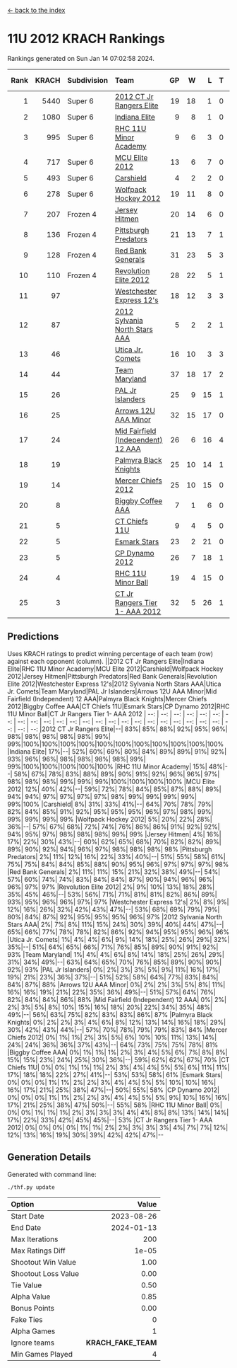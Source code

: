 [<- back to the index](readme.md)
# 11U 2012 KRACH Rankings
Rankings generated on Sun Jan 14 07:02:58 2024.

Rank|KRACH|Subdivision|Team|GP|W|L|T|OTW|OTL|SoS|Exp Wins|Win Diff
---:|---:|:---|:---|---:|---:|---:|---:|---:|---:|---:|---:|---:
1|5440|Super 6|[2012 CT Jr Rangers Elite](https://gamesheetstats.com/seasons/3664/teams/140909/schedule)|19|18|1|0|1|0|352|18.8|-0.0
2|1080|Super 6|[Indiana Elite](https://gamesheetstats.com/seasons/3664/teams/144355/schedule)|9|8|1|0|0|0|172|8.8|-0.0
3|995|Super 6|[RHC 11U Minor Academy](https://gamesheetstats.com/seasons/3664/teams/140913/schedule)|9|6|3|0|0|1|1309|6.8|-0.0
4|717|Super 6|[MCU Elite 2012](https://gamesheetstats.com/seasons/3664/teams/140908/schedule)|13|6|7|0|2|2|2194|6.8|-0.0
5|493|Super 6|[Carshield](https://gamesheetstats.com/seasons/3664/teams/160344/schedule)|4|2|2|0|0|0|658|2.8|-0.0
6|278|Super 6|[Wolfpack Hockey 2012](https://gamesheetstats.com/seasons/3664/teams/140914/schedule)|19|11|8|0|1|2|822|11.8|-0.0
7|207|Frozen 4|[Jersey Hitmen](https://gamesheetstats.com/seasons/3664/teams/140915/schedule)|20|14|6|0|0|0|663|14.8|-0.0
8|136|Frozen 4|[Pittsburgh Predators](https://gamesheetstats.com/seasons/3664/teams/140925/schedule)|21|13|7|1|0|1|563|14.4|0.0
9|128|Frozen 4|[Red Bank Generals](https://gamesheetstats.com/seasons/3664/teams/140916/schedule)|31|23|5|3|3|0|46|25.4|0.0
10|110|Frozen 4|[Revolution Elite 2012](https://gamesheetstats.com/seasons/3664/teams/140924/schedule)|28|22|5|1|1|1|36|23.4|0.0
11|97||[Westchester Express 12's](https://gamesheetstats.com/seasons/3664/teams/140919/schedule)|18|12|3|3|2|1|47|14.4|0.0
12|87||[2012 Sylvania North Stars AAA](https://gamesheetstats.com/seasons/3664/teams/162461/schedule)|5|2|2|1|0|0|377|3.4|0.0
13|46||[Utica Jr. Comets](https://gamesheetstats.com/seasons/3664/teams/140923/schedule)|16|10|3|3|2|0|33|12.4|0.0
14|44||[Team Maryland](https://gamesheetstats.com/seasons/3664/teams/140928/schedule)|37|18|17|2|1|0|652|19.9|0.0
15|26||[PAL Jr Islanders](https://gamesheetstats.com/seasons/3664/teams/140921/schedule)|25|9|15|1|0|4|486|10.4|0.0
16|25||[Arrows 12U AAA Minor](https://gamesheetstats.com/seasons/3664/teams/140920/schedule)|32|15|17|0|4|0|66|15.9|0.0
17|24||[Mid Fairfield (Independent) 12 AAA](https://gamesheetstats.com/seasons/3664/teams/140910/schedule)|26|6|16|4|1|2|94|8.9|0.0
18|19||[Palmyra Black Knights](https://gamesheetstats.com/seasons/3664/teams/140927/schedule)|25|10|14|1|0|1|50|11.4|0.0
19|14||[Mercer Chiefs 2012](https://gamesheetstats.com/seasons/3664/teams/140918/schedule)|25|10|15|0|0|1|38|10.9|0.0
20|8||[Biggby Coffee AAA](https://gamesheetstats.com/seasons/3664/teams/144354/schedule)|7|1|6|0|0|0|299|1.9|0.0
21|5||[CT Chiefs 11U](https://gamesheetstats.com/seasons/3664/teams/140912/schedule)|9|4|5|0|0|1|12|4.9|0.0
22|5||[Esmark Stars](https://gamesheetstats.com/seasons/3664/teams/140926/schedule)|23|2|21|0|0|0|217|2.9|0.0
23|5||[CP Dynamo 2012](https://gamesheetstats.com/seasons/3664/teams/140922/schedule)|26|7|18|1|1|1|43|8.4|0.0
24|4||[RHC 11U Minor Ball](https://gamesheetstats.com/seasons/3664/teams/140917/schedule)|19|4|15|0|0|2|40|4.9|0.0
25|3||[CT Jr Rangers Tier 1- AAA 2012](https://gamesheetstats.com/seasons/3664/teams/140911/schedule)|32|5|26|1|1|0|53|6.4|0.0

## Predictions
Uses KRACH ratings to predict winning percentage of each team (row) against each opponent (column).
||2012 CT Jr Rangers Elite|Indiana Elite|RHC 11U Minor Academy|MCU Elite 2012|Carshield|Wolfpack Hockey 2012|Jersey Hitmen|Pittsburgh Predators|Red Bank Generals|Revolution Elite 2012|Westchester Express 12's|2012 Sylvania North Stars AAA|Utica Jr. Comets|Team Maryland|PAL Jr Islanders|Arrows 12U AAA Minor|Mid Fairfield (Independent) 12 AAA|Palmyra Black Knights|Mercer Chiefs 2012|Biggby Coffee AAA|CT Chiefs 11U|Esmark Stars|CP Dynamo 2012|RHC 11U Minor Ball|CT Jr Rangers Tier 1- AAA 2012
| --: | --: | --: | --: | --: | --: | --: | --: | --: | --: | --: | --: | --: | --: | --: | --: | --: | --: | --: | --: | --: | --: | --: | --: | --: | --: 
|2012 CT Jr Rangers Elite|--| 83%| 85%| 88%| 92%| 95%| 96%| 98%| 98%| 98%| 98%| 98%| 99%| 99%|100%|100%|100%|100%|100%|100%|100%|100%|100%|100%|100%
|Indiana Elite| 17%|--| 52%| 60%| 69%| 80%| 84%| 89%| 89%| 91%| 92%| 93%| 96%| 96%| 98%| 98%| 98%| 98%| 99%| 99%|100%|100%|100%|100%|100%
|RHC 11U Minor Academy| 15%| 48%|--| 58%| 67%| 78%| 83%| 88%| 89%| 90%| 91%| 92%| 96%| 96%| 97%| 98%| 98%| 98%| 99%| 99%| 99%|100%|100%|100%|100%
|MCU Elite 2012| 12%| 40%| 42%|--| 59%| 72%| 78%| 84%| 85%| 87%| 88%| 89%| 94%| 94%| 97%| 97%| 97%| 97%| 98%| 99%| 99%| 99%| 99%| 99%|100%
|Carshield|  8%| 31%| 33%| 41%|--| 64%| 70%| 78%| 79%| 82%| 84%| 85%| 91%| 92%| 95%| 95%| 95%| 96%| 97%| 98%| 99%| 99%| 99%| 99%| 99%
|Wolfpack Hockey 2012|  5%| 20%| 22%| 28%| 36%|--| 57%| 67%| 68%| 72%| 74%| 76%| 86%| 86%| 91%| 92%| 92%| 94%| 95%| 97%| 98%| 98%| 98%| 99%| 99%
|Jersey Hitmen|  4%| 16%| 17%| 22%| 30%| 43%|--| 60%| 62%| 65%| 68%| 70%| 82%| 82%| 89%| 89%| 90%| 92%| 94%| 96%| 97%| 98%| 98%| 98%| 98%
|Pittsburgh Predators|  2%| 11%| 12%| 16%| 22%| 33%| 40%|--| 51%| 55%| 58%| 61%| 75%| 75%| 84%| 84%| 85%| 88%| 90%| 95%| 96%| 97%| 97%| 97%| 98%
|Red Bank Generals|  2%| 11%| 11%| 15%| 21%| 32%| 38%| 49%|--| 54%| 57%| 60%| 74%| 74%| 83%| 84%| 84%| 87%| 90%| 94%| 96%| 96%| 96%| 97%| 97%
|Revolution Elite 2012|  2%|  9%| 10%| 13%| 18%| 28%| 35%| 45%| 46%|--| 53%| 56%| 71%| 71%| 81%| 81%| 82%| 86%| 89%| 93%| 95%| 96%| 96%| 97%| 97%
|Westchester Express 12's|  2%|  8%|  9%| 12%| 16%| 26%| 32%| 42%| 43%| 47%|--| 53%| 68%| 69%| 79%| 79%| 80%| 84%| 87%| 92%| 95%| 95%| 95%| 96%| 97%
|2012 Sylvania North Stars AAA|  2%|  7%|  8%| 11%| 15%| 24%| 30%| 39%| 40%| 44%| 47%|--| 65%| 66%| 77%| 78%| 78%| 82%| 86%| 92%| 94%| 95%| 95%| 96%| 96%
|Utica Jr. Comets|  1%|  4%|  4%|  6%|  9%| 14%| 18%| 25%| 26%| 29%| 32%| 35%|--| 51%| 64%| 65%| 66%| 71%| 76%| 85%| 89%| 90%| 91%| 92%| 93%
|Team Maryland|  1%|  4%|  4%|  6%|  8%| 14%| 18%| 25%| 26%| 29%| 31%| 34%| 49%|--| 63%| 64%| 65%| 70%| 76%| 85%| 89%| 90%| 90%| 92%| 93%
|PAL Jr Islanders|  0%|  2%|  3%|  3%|  5%|  9%| 11%| 16%| 17%| 19%| 21%| 23%| 36%| 37%|--| 51%| 52%| 58%| 64%| 77%| 83%| 84%| 84%| 87%| 88%
|Arrows 12U AAA Minor|  0%|  2%|  2%|  3%|  5%|  8%| 11%| 16%| 16%| 19%| 21%| 22%| 35%| 36%| 49%|--| 51%| 57%| 64%| 76%| 82%| 84%| 84%| 86%| 88%
|Mid Fairfield (Independent) 12 AAA|  0%|  2%|  2%|  3%|  5%|  8%| 10%| 15%| 16%| 18%| 20%| 22%| 34%| 35%| 48%| 49%|--| 56%| 63%| 75%| 82%| 83%| 83%| 86%| 87%
|Palmyra Black Knights|  0%|  2%|  2%|  3%|  4%|  6%|  8%| 12%| 13%| 14%| 16%| 18%| 29%| 30%| 42%| 43%| 44%|--| 57%| 70%| 78%| 79%| 79%| 83%| 84%
|Mercer Chiefs 2012|  0%|  1%|  1%|  2%|  3%|  5%|  6%| 10%| 10%| 11%| 13%| 14%| 24%| 24%| 36%| 36%| 37%| 43%|--| 64%| 73%| 75%| 75%| 78%| 81%
|Biggby Coffee AAA|  0%|  1%|  1%|  1%|  2%|  3%|  4%|  5%|  6%|  7%|  8%|  8%| 15%| 15%| 23%| 24%| 25%| 30%| 36%|--| 59%| 62%| 62%| 67%| 70%
|CT Chiefs 11U|  0%|  0%|  1%|  1%|  1%|  2%|  3%|  4%|  4%|  5%|  5%|  6%| 11%| 11%| 17%| 18%| 18%| 22%| 27%| 41%|--| 53%| 53%| 58%| 61%
|Esmark Stars|  0%|  0%|  0%|  1%|  1%|  2%|  2%|  3%|  4%|  4%|  5%|  5%| 10%| 10%| 16%| 16%| 17%| 21%| 25%| 38%| 47%|--| 50%| 55%| 58%
|CP Dynamo 2012|  0%|  0%|  0%|  1%|  1%|  2%|  2%|  3%|  4%|  4%|  5%|  5%|  9%| 10%| 16%| 16%| 17%| 21%| 25%| 38%| 47%| 50%|--| 55%| 58%
|RHC 11U Minor Ball|  0%|  0%|  0%|  1%|  1%|  1%|  2%|  3%|  3%|  3%|  4%|  4%|  8%|  8%| 13%| 14%| 14%| 17%| 22%| 33%| 42%| 45%| 45%|--| 53%
|CT Jr Rangers Tier 1- AAA 2012|  0%|  0%|  0%|  0%|  1%|  1%|  2%|  2%|  3%|  3%|  3%|  4%|  7%|  7%| 12%| 12%| 13%| 16%| 19%| 30%| 39%| 42%| 42%| 47%|--

## Generation Details

Generated with command line:
```
./thf.py update
```

| Option | Value |
| :----- | ----: |
| Start Date | 2023-08-26 |
| End Date | 2024-01-13 |
| Max Iterations | 200 |
| Max Ratings Diff | 1e-05 |
| Shootout Win Value | 1.00 |
| Shootout Loss Value | 0.00 |
| Tie Value | 0.50 |
| Alpha Value | 0.85 |
| Bonus Points | 0.00 |
| Fake Ties | 0 |
| Alpha Games | 1 |
| Ignore teams | __KRACH_FAKE_TEAM__ |
| Min Games Played | 4 |

